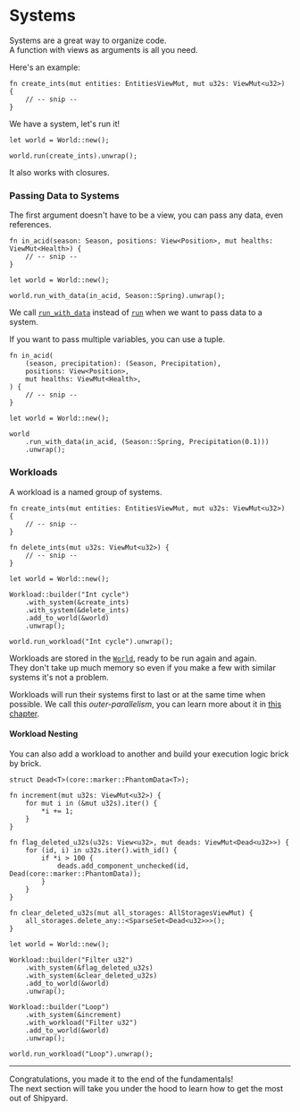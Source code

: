 # Systems

Systems are a great way to organize code.  
A function with views as arguments is all you need.

Here's an example:

```rust, noplaypen
fn create_ints(mut entities: EntitiesViewMut, mut u32s: ViewMut<u32>) {
    // -- snip --
}
```

We have a system, let's run it!

```rust, noplaypen
let world = World::new();

world.run(create_ints).unwrap();
```

It also works with closures.

### Passing Data to Systems

The first argument doesn't have to be a view, you can pass any data, even references.

```rust, noplaypen
fn in_acid(season: Season, positions: View<Position>, mut healths: ViewMut<Health>) {
    // -- snip --
}

let world = World::new();

world.run_with_data(in_acid, Season::Spring).unwrap();
```

We call [`run_with_data`](https://docs.rs/shipyard/0.5.0/shipyard/struct.World.html#method.run_with_data) instead of [`run`](https://docs.rs/shipyard/0.5.0/shipyard/struct.World.html#method.run) when we want to pass data to a system.

If you want to pass multiple variables, you can use a tuple.

```rust, noplaypen
fn in_acid(
    (season, precipitation): (Season, Precipitation),
    positions: View<Position>,
    mut healths: ViewMut<Health>,
) {
    // -- snip --
}

let world = World::new();

world
    .run_with_data(in_acid, (Season::Spring, Precipitation(0.1)))
    .unwrap();
```

### Workloads

A workload is a named group of systems.

```rust, noplaypen
fn create_ints(mut entities: EntitiesViewMut, mut u32s: ViewMut<u32>) {
    // -- snip --
}

fn delete_ints(mut u32s: ViewMut<u32>) {
    // -- snip --
}

let world = World::new();

Workload::builder("Int cycle")
    .with_system(&create_ints)
    .with_system(&delete_ints)
    .add_to_world(&world)
    .unwrap();

world.run_workload("Int cycle").unwrap();
```

Workloads are stored in the [`World`](https://docs.rs/shipyard/0.5.0/shipyard/struct.World.html), ready to be run again and again.  
They don't take up much memory so even if you make a few with similar systems it's not a problem.

Workloads will run their systems first to last or at the same time when possible. We call this _outer-parallelism_, you can learn more about it in [this chapter](../going-further/parallelism.md).

#### Workload Nesting

You can also add a workload to another and build your execution logic brick by brick.

```rust, noplaypen
struct Dead<T>(core::marker::PhantomData<T>);

fn increment(mut u32s: ViewMut<u32>) {
    for mut i in (&mut u32s).iter() {
        *i += 1;
    }
}

fn flag_deleted_u32s(u32s: View<u32>, mut deads: ViewMut<Dead<u32>>) {
    for (id, i) in u32s.iter().with_id() {
        if *i > 100 {
            deads.add_component_unchecked(id, Dead(core::marker::PhantomData));
        }
    }
}

fn clear_deleted_u32s(mut all_storages: AllStoragesViewMut) {
    all_storages.delete_any::<SparseSet<Dead<u32>>>();
}

let world = World::new();

Workload::builder("Filter u32")
    .with_system(&flag_deleted_u32s)
    .with_system(&clear_deleted_u32s)
    .add_to_world(&world)
    .unwrap();

Workload::builder("Loop")
    .with_system(&increment)
    .with_workload("Filter u32")
    .add_to_world(&world)
    .unwrap();

world.run_workload("Loop").unwrap();
```

---

Congratulations, you made it to the end of the fundamentals!  
The next section will take you under the hood to learn how to get the most out of Shipyard.
